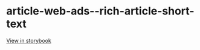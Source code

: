 # article-web-ads--rich-article-short-text

[View in storybook](https://raw.githack.com/Independent-Digital-News-and-Media-Ltd/indy100-pwamp-sb/PR-975-sb/index.html?path=/story/article-web-ads--rich-article-short-text)